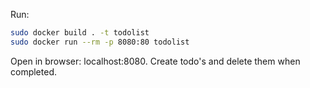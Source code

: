 Run:
```bash
sudo docker build . -t todolist
sudo docker run --rm -p 8080:80 todolist
```
Open in browser: localhost:8080. Create todo's and delete them when completed.
